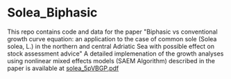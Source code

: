 # Solea_Biphasic
This repo contains code and data for the paper "Biphasic vs conventional growth curve equation: an application to the case of common sole (Solea solea, L.) in the northern and central Adriatic Sea with possible effect on stock assessment advice" 
A detailed implemenation of the growth analyses using nonlinear mixed effects models (SAEM Algorithm) described in the paper is available at [solea_5pVBGP.pdf](https://github.com/framasnadi/Solea_Biphasic/files/8363370/solea_5pVBGP.pdf)
